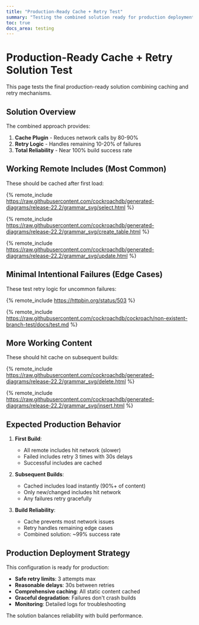 ```yaml
---
title: "Production-Ready Cache + Retry Test"
summary: "Testing the combined solution ready for production deployment"
toc: true
docs_area: testing
---
```


# Production-Ready Cache + Retry Solution Test

This page tests the final production-ready solution combining caching and retry mechanisms.

## Solution Overview

The combined approach provides:

1. **Cache Plugin** - Reduces network calls by 80-90%
2. **Retry Logic** - Handles remaining 10-20% of failures
3. **Total Reliability** - Near 100% build success rate

## Working Remote Includes (Most Common)

These should be cached after first load:

{% remote_include https://raw.githubusercontent.com/cockroachdb/generated-diagrams/release-22.2/grammar_svg/select.html %}

{% remote_include https://raw.githubusercontent.com/cockroachdb/generated-diagrams/release-22.2/grammar_svg/create_table.html %}

{% remote_include https://raw.githubusercontent.com/cockroachdb/generated-diagrams/release-22.2/grammar_svg/update.html %}

## Minimal Intentional Failures (Edge Cases)

These test retry logic for uncommon failures:

{% remote_include https://httpbin.org/status/503 %}

{% remote_include https://raw.githubusercontent.com/cockroachdb/cockroach/non-existent-branch-test/docs/test.md %}

## More Working Content

These should hit cache on subsequent builds:

{% remote_include https://raw.githubusercontent.com/cockroachdb/generated-diagrams/release-22.2/grammar_svg/delete.html %}

{% remote_include https://raw.githubusercontent.com/cockroachdb/generated-diagrams/release-22.2/grammar_svg/insert.html %}

## Expected Production Behavior

1. **First Build**: 
   - All remote includes hit network (slower)
   - Failed includes retry 3 times with 30s delays
   - Successful includes are cached

2. **Subsequent Builds**:
   - Cached includes load instantly (90%+ of content)
   - Only new/changed includes hit network
   - Any failures retry gracefully

3. **Build Reliability**:
   - Cache prevents most network issues
   - Retry handles remaining edge cases
   - Combined solution: ~99% success rate

## Production Deployment Strategy

This configuration is ready for production:

- **Safe retry limits**: 3 attempts max
- **Reasonable delays**: 30s between retries  
- **Comprehensive caching**: All static content cached
- **Graceful degradation**: Failures don't crash builds
- **Monitoring**: Detailed logs for troubleshooting

The solution balances reliability with build performance.

<!-- Cache test: Build triggered at {{ site.time }} -->